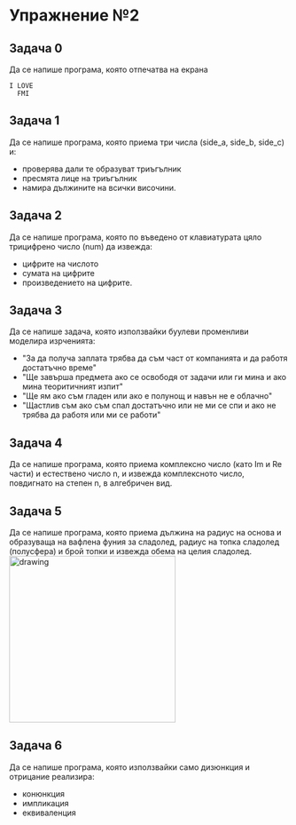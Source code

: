 # Упражнение №2

## Задача 0
Да се напише програма, която отпечатва на екрана
```
I LOVE
  FMI
``` 

## Задача 1
Да се напише програма, която приема три числа (side_a, side_b, side_c) и:
  * проверява дали те образуват триъгълник
  * пресмята лице на триъгълник
  * намира дължините на всички височини.

## Задача 2
Да се напише програма, която по въведено от клавиатурата цяло трицифрено число (num) да извежда:
  * цифрите на числото
  * сумата на цифрите
  * произведението на цифрите.

## Задача 3
Да се напише задача, която използвайки буулеви променливи моделира изрченията:
  * "За да получа заплата трябва да съм част от компанията и да работя достатъчно време"
  * "Ще завърша предмета ако се освободя от задачи или ги мина и ако мина теоритичният изпит"
  * "Ще ям ако съм гладен или ако е полунощ и навън не е облачно"
  * "Щастлив съм ако съм спал достатъчно или не ми се спи и ако не трябва да работя или ми се работи"
  
## Задача 4
Да се напише програма, която приема комплексно число (като Im и Re части) и естествено число n, и извежда комплексното число, повдигнато на степен n, в алгебричен вид.

## Задача 5 
Да се напише програма, която приема дължина на радиус на основа и образуваща на вафлена фуния за сладолед, радиус на топка сладолед (полусфера)
и брой топки и извежда обема на целия сладолед. \
<img src="https://www.thespruceeats.com/thmb/fnF-lIfmbFhvF0JwwSfDbuWuQDM=/960x0/filters:no_upscale():max_bytes(150000):strip_icc():format(webp)/GettyImages-90053856-588b7aff5f9b5874ee534b04.jpg" alt="drawing" width="300"/>

## Задача 6
Да се напише програма, която използвайки само дизюнкция и отрицание реализира:
  * конюнкция
  * импликация
  * еквиваленция
